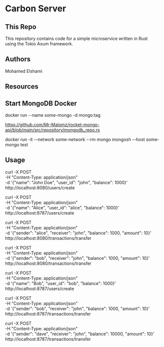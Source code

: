 # Carbon Server

## This Repo

This repository contains code for a simple microservice written in Rust using the Tokio Axum framework. 

## Authors

Mohamed Elshami

## Resources

## Start MongoDB Docker

 docker run --name some-mongo -d mongo:tag

 https://github.com/Mr-Malomz/rocket-mongo-api/blob/main/src/repository/mongodb_repo.rs

 docker run -it --network some-network --rm mongo mongosh --host some-mongo test

## Usage

curl -X POST \
  -H "Content-Type: application/json" \
  -d '{"name": "John Doe", "user_id": "john", "balance": 1000}' \
  http://localhost:8080/users/create

curl -X POST \
  -H "Content-Type: application/json" \
  -d '{"name": "Alice", "user_id": "alice", "balance": 1000}' \
  http://localhost:8787/users/create

curl -X POST \
  -H "Content-Type: application/json" \
  -d '{"sender": "alice", "receiver": "john", "balance": 1000, "amount": 10}' \
  http://localhost:8080/transactions/transfer

curl -X POST \
  -H "Content-Type: application/json" \
  -d '{"sender": "bob", "receiver": "john", "balance": 1000, "amount": 10}' \
  http://localhost:8080/transactions/transfer


  curl -X POST \
  -H "Content-Type: application/json" \
  -d '{"name": "Bob", "user_id": "bob", "balance": 1000}' \
  http://localhost:8787/users/create

curl -X POST \
  -H "Content-Type: application/json" \
  -d '{"sender": "bob", "receiver": "john", "balance": 1000, "amount": 10}' \
  http://localhost:8787/transactions/transfer


curl -X POST \
  -H "Content-Type: application/json" \
  -d '{"sender": "dave", "receiver": "john", "balance": 10000, "amount": 10}' \
  http://localhost:8787/transactions/transfer